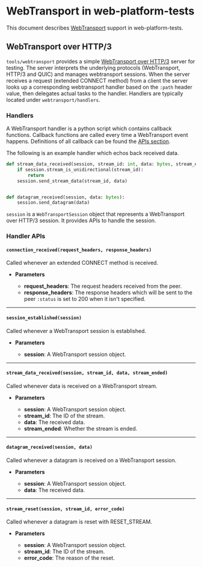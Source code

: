 # WebTransport in web-platform-tests

This document describes [WebTransport](https://datatracker.ietf.org/wg/webtrans/documents/) support in web-platform-tests.

## WebTransport over HTTP/3
`tools/webtransport` provides a simple
[WebTransport over HTTP/3](https://datatracker.ietf.org/doc/draft-ietf-webtrans-http3/) server for testing. The server interprets the underlying protocols (WebTransport, HTTP/3 and QUIC) and manages webtransport sessions. When the server receives a request (extended CONNECT method) from a client the server looks up a corresponding webtransport handler based on the `:path` header value, then delegates actual tasks to the handler. Handlers are typically located under `webtransport/handlers`.

### Handlers

A WebTransport handler is a python script which contains callback functions. Callback functions are called every time a WebTransport event happens. Definitions of all callback can be found the [APIs section](#APIs).

The following is an example handler which echos back received data.

```python
def stream_data_received(session, stream_id: int, data: bytes, stream_ended: bool):
    if session.stream_is_unidirectional(stream_id):
        return
    session.send_stream_data(stream_id, data)


def datagram_received(session, data: bytes):
    session.send_datagram(data)
```

`session` is a `WebTransportSession` object that represents a WebTransport over HTTP/3 session. It provides APIs to handle the session.

### Handler APIs

#### `connection_received(request_headers, response_headers)`
Called whenever an extended CONNECT method is received.

- <b>Parameters</b>

  - <b>request_headers</b>: The request headers received from the peer.
  - <b>response_headers</b>: The response headers which will be sent to the peer `:status` is set to 200 when it isn't specified.

---

#### `session_established(session)`
Called whenever a WebTransport session is established.

- <b>Parameters</b>

  - <b>session</b>: A WebTransport session object.

---

#### `stream_data_received(session, stream_id, data, stream_ended)`
Called whenever data is received on a WebTransport stream.

- <b>Parameters</b>

  - <b>session</b>: A WebTransport session object.
  - <b>stream_id</b>: The ID of the stream.
  - <b>data</b>: The received data.
  - <b>stream_ended</b>: Whether the stream is ended.

---

#### `datagram_received(session, data)`
Called whenever a datagram is received on a WebTransport session.

- <b>Parameters</b>

  - <b>session</b>: A WebTransport session object.
  - <b>data</b>: The received data.

---

#### `stream_reset(session, stream_id, error_code)`
Called whenever a datagram is reset with RESET_STREAM.

- <b>Parameters</b>

  - <b>session</b>: A WebTransport session object.
  - <b>stream_id</b>: The ID of the stream.
  - <b>error_code</b>: The reason of the reset.
